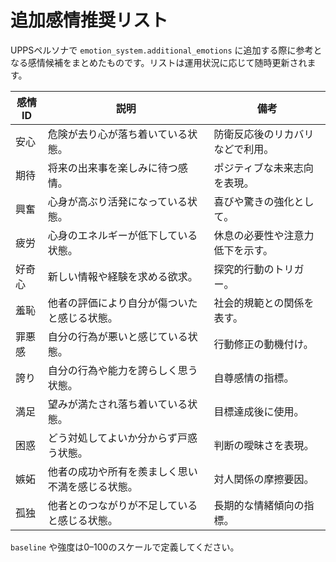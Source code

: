 # 追加感情推奨リスト

UPPSペルソナで `emotion_system.additional_emotions` に追加する際に参考となる感情候補をまとめたものです。リストは運用状況に応じて随時更新されます。

| 感情ID | 説明 | 備考 |
|--------|------|------|
| 安心 | 危険が去り心が落ち着いている状態。 | 防衛反応後のリカバリなどで利用。 |
| 期待 | 将来の出来事を楽しみに待つ感情。 | ポジティブな未来志向を表現。 |
| 興奮 | 心身が高ぶり活発になっている状態。 | 喜びや驚きの強化として。 |
| 疲労 | 心身のエネルギーが低下している状態。 | 休息の必要性や注意力低下を示す。 |
| 好奇心 | 新しい情報や経験を求める欲求。 | 探究的行動のトリガー。 |
| 羞恥 | 他者の評価により自分が傷ついたと感じる状態。 | 社会的規範との関係を表す。 |
| 罪悪感 | 自分の行為が悪いと感じている状態。 | 行動修正の動機付け。 |
| 誇り | 自分の行為や能力を誇らしく思う状態。 | 自尊感情の指標。 |
| 満足 | 望みが満たされ落ち着いている状態。 | 目標達成後に使用。 |
| 困惑 | どう対処してよいか分からず戸惑う状態。 | 判断の曖昧さを表現。 |
| 嫉妬 | 他者の成功や所有を羨ましく思い不満を感じる状態。 | 対人関係の摩擦要因。 |
| 孤独 | 他者とのつながりが不足していると感じる状態。 | 長期的な情緒傾向の指標。 |

`baseline` や強度は0–100のスケールで定義してください。
